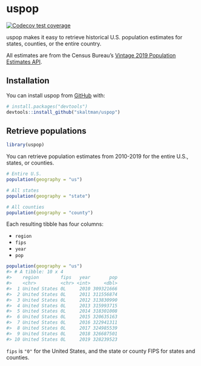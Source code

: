 
<!-- README.md is generated from README.Rmd. Please edit that file -->

# uspop

<!-- badges: start -->

[![Codecov test
coverage](https://codecov.io/gh/skaltman/uspop/branch/master/graph/badge.svg)](https://codecov.io/gh/skaltman/uspop?branch=master)
<!-- badges: end -->

uspop makes it easy to retrieve historical U.S. population estimates for
states, counties, or the entire country.

All estimates are from the Census Bureau’s [Vintage 2019 Population
Estimates
API](https://www.census.gov/data/developers/data-sets/popest-popproj/popest.Vintage_2019.html).

## Installation

You can install uspop from [GitHub](https://github.com/) with:

``` r
# install.packages("devtools")
devtools::install_github("skaltman/uspop")
```

## Retrieve populations

``` r
library(uspop)
```

You can retrieve population estimates from 2010-2019 for the entire
U.S., states, or counties.

``` r
# Entire U.S.
population(geography = "us")

# All states
population(geography = "state")

# All counties
population(geography = "county")
```

Each resulting tibble has four columns:

  - `region`
  - `fips`
  - `year`
  - `pop`

<!-- end list -->

``` r
population(geography = "us")
#> # A tibble: 10 x 4
#>    region        fips   year       pop
#>    <chr>         <chr> <int>     <dbl>
#>  1 United States 0L     2010 309321666
#>  2 United States 0L     2011 311556874
#>  3 United States 0L     2012 313830990
#>  4 United States 0L     2013 315993715
#>  5 United States 0L     2014 318301008
#>  6 United States 0L     2015 320635163
#>  7 United States 0L     2016 322941311
#>  8 United States 0L     2017 324985539
#>  9 United States 0L     2018 326687501
#> 10 United States 0L     2019 328239523
```

`fips` is `"0"` for the United States, and the state or county FIPS for
states and counties.

